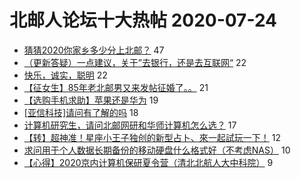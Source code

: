 # 北邮人论坛十大热帖 2020-07-24

- [猜猜2020你家乡多少分上北邮？](https://bbs.byr.cn/article/Talking/6211839) 47
- [（更新答疑）一点建议，关于”去银行，还是去互联网“](https://bbs.byr.cn/article/WorkLife/1149620) 22
- [快乐，诚实，聪明](https://bbs.byr.cn/article/Feeling/3151641) 22
- [【征女生】85年老北邮男又来发帖征婚了。。](https://bbs.byr.cn/article/Friends/1967165) 21
- [【选购手机求助】苹果还是华为](https://bbs.byr.cn/article/DigiLife/314727) 19
- [[亚信科技]请问有了解的吗](https://bbs.byr.cn/article/Job/2096220) 18
- [计算机研究生，请问北邮网研和华师计算机怎么选？](https://bbs.byr.cn/article/AimGraduate/1193957) 17
- [【转】超神准！星座小王子独创的新型占卜、來一起試玩一下！](https://bbs.byr.cn/article/Constellations/326533) 12
- [求问用于个人数据长期备份的移动硬盘什么格式好（不考虑NAS）](https://bbs.byr.cn/article/HardWare/223526) 10
- [【心得】2020京内计算机保研夏令营（清北北航人大中科院）](https://bbs.byr.cn/article/StudyShare/197301) 9


